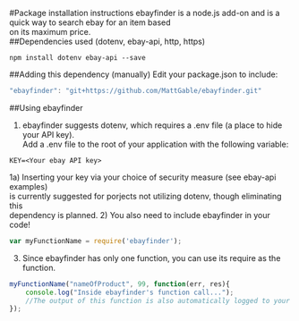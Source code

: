 #Package installation instructions
ebayfinder is a node.js add-on and is a quick way to search ebay for an item based <br />
on its maximum price.<br />
##Dependencies used (dotenv, ebay-api, http, https)
```shell
npm install dotenv ebay-api --save
```
##Adding this dependency (manually)
Edit your package.json to include:
```javascript
"ebayfinder": "git+https://github.com/MattGable/ebayfinder.git"
```
##Using ebayfinder
1) ebayfinder suggests dotenv, which requires a .env file (a place to hide your API key).<br />
Add a .env file to the root of your application with the following variable:
```shell
KEY=<Your ebay API key>
```
1a) Inserting your key via your choice of security measure (see ebay-api examples)<br />
is currently suggested for porjects not utilizing dotenv, though eliminating this<br />
dependency is planned.
2) You also need to include ebayfinder in your code!
```javascript
var myFunctionName = require('ebayfinder');
```
3) Since ebayfinder has only one function, you can use its require as the function.
```javascript
myFunctionName("nameOfProduct", 99, function(err, res){
    console.log("Inside ebayfinder's function call...");
    //The output of this function is also automatically logged to your console.
});
```
